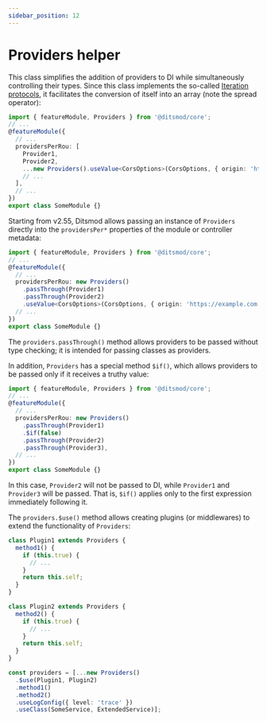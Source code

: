 ```yaml
---
sidebar_position: 12
---
```


# Providers helper

This class simplifies the addition of providers to DI while simultaneously controlling their types. Since this class implements the so-called [Iteration protocols][1], it facilitates the conversion of itself into an array (note the spread operator):

```ts {8}
import { featureModule, Providers } from '@ditsmod/core';
// ...
@featureModule({
  // ...
  providersPerRou: [
    Provider1,
    Provider2,
    ...new Providers().useValue<CorsOptions>(CorsOptions, { origin: 'https://example.com' }),
    // ...
  ],
  // ...
})
export class SomeModule {}
```

Starting from v2.55, Ditsmod allows passing an instance of `Providers` directly into the `providersPer*` properties of the module or controller metadata:

```ts
import { featureModule, Providers } from '@ditsmod/core';
// ...
@featureModule({
  // ...
  providersPerRou: new Providers()
    .passThrough(Provider1)
    .passThrough(Provider2)
    .useValue<CorsOptions>(CorsOptions, { origin: 'https://example.com' }),
  // ...
})
export class SomeModule {}
```

The `providers.passThrough()` method allows providers to be passed without type checking; it is intended for passing classes as providers.

In addition, `Providers` has a special method `$if()`, which allows providers to be passed only if it receives a truthy value:

```ts {7}
import { featureModule, Providers } from '@ditsmod/core';
// ...
@featureModule({
  // ...
  providersPerRou: new Providers()
    .passThrough(Provider1)
    .$if(false)
    .passThrough(Provider2)
    .passThrough(Provider3),
  // ...
})
export class SomeModule {}
```

In this case, `Provider2` will not be passed to DI, while `Provider1` and `Provider3` will be passed. That is, `$if()` applies only to the first expression immediately following it.

The `providers.$use()` method allows creating plugins (or middlewares) to extend the functionality of `Providers`:

```ts {2,11,21-22}
class Plugin1 extends Providers {
  method1() {
    if (this.true) {
      // ...
    }
    return this.self;
  }
}

class Plugin2 extends Providers {
  method2() {
    if (this.true) {
      // ...
    }
    return this.self;
  }
}

const providers = [...new Providers()
  .$use(Plugin1, Plugin2)
  .method1()
  .method2()
  .useLogConfig({ level: 'trace' })
  .useClass(SomeService, ExtendedService)];
```

[1]: https://developer.mozilla.org/en-US/docs/Web/JavaScript/Reference/Iteration_protocols
